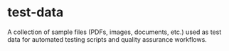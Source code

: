 # test-data
A collection of sample files (PDFs, images, documents, etc.) used as test data for automated testing scripts and quality assurance workflows.
